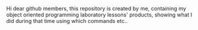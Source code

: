 Hi dear github members, this repository is created by me, containing my object oriented programming laboratory lessons' products, showing what I did during that time using which commands etc..
